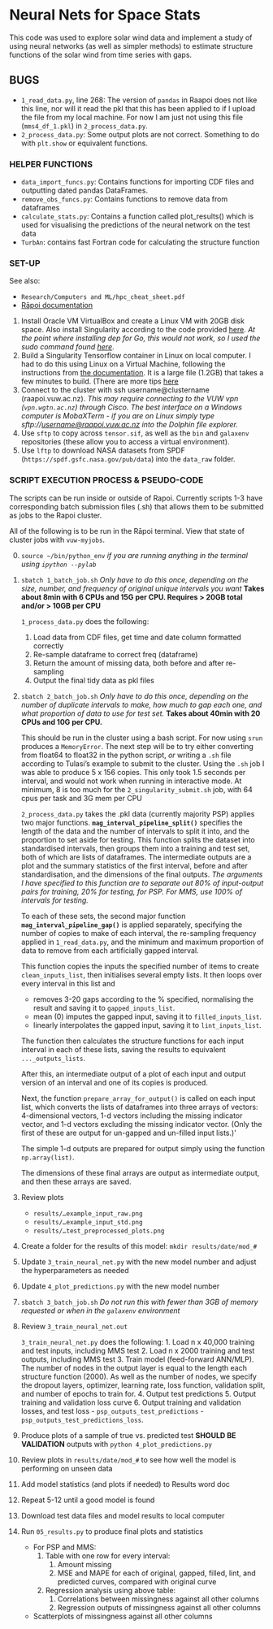 # Neural Nets for Space Stats

This code was used to explore solar wind data and implement a study of using neural networks (as well as simpler methods) to estimate structure functions of the solar wind from time series with gaps.

## BUGS

- `1_read_data.py`, line 268: The version of `pandas` in Raapoi does not like this line, nor will it read the pkl that this has been applied to if I upload the file from my local machine. For now I am just not using this file (`mms4_df_1.pkl`) in `2_process_data.py`.
- `2_process_data.py`: Some output plots are not correct. Something to do with `plt.show` or equivalent functions. 

### HELPER FUNCTIONS

- `data_import_funcs.py`:  Contains functions for importing CDF files and outputting dated pandas DataFrames.
- `remove_obs_funcs.py`: Contains functions to remove data from dataframes
- `calculate_stats.py`: Contains a function called plot_results() which is used for visualising the predictions of the neural network on the test data
- `TurbAn`: contains fast Fortran code for calculating the structure function

### SET-UP
See also: 
- `Research/Computers and ML/hpc_cheat_sheet.pdf`
- [Rāpoi documentation](https://vuw-research-computing.github.io/raapoi-docs/)

1. Install Oracle VM VirtualBox and create a Linux VM with 20GB disk space. Also install Singularity according to the code provided [here](https://sylabs.io/guides/3.0/user-guide/installation.html). _At the point where installing dep for Go, this would not work, so I used the sudo command found [here](https://github.com/golang/dep/cmd/dep)_.
2. Build a Singularity Tensorflow container in Linux on local computer. I had to do this using Linux on a Virtual Machine, following the instructions from [the documentation](https://vuw-research-computing.github.io/raapoi-docs/examples/#singularitytensorflow-example). It is a large file (1.2GB) that takes a few minutes to build. (There are more tips [here](https://clusterdeiguide.readthedocs.io/en/latest/SingularityExamples.html)
3. Connect to the cluster with ssh username@clustername (raapoi.vuw.ac.nz). _This may require connecting to the VUW vpn (`vpn.wgtn.ac.nz`) through Cisco. The best interface on a Windows computer is MobaXTerm - if you are on Linux simply type sftp://username@raapoi.vuw.ac.nz into the Dolphin file explorer._
4. Use `sftp` to copy across `tensor.sif`, as well as the `bin` and `galaxenv` repositories (these allow you to access a virtual environment).
5. Use `lftp` to download NASA datasets from SPDF (`https://spdf.gsfc.nasa.gov/pub/data`) into the `data_raw` folder.

### SCRIPT EXECUTION PROCESS & PSEUDO-CODE

The scripts can be run inside or outside of Rapoi. Currently scripts 1-3 have corresponding batch submission files (.sh) that allows them to be submitted as jobs to the Rapoi cluster.

All of the following is to be run in the Rāpoi terminal.
View that state of cluster jobs with `vuw-myjobs`.

0. `source ~/bin/python_env` *if you are running anything in the terminal using `ipython --pylab`*
1. `sbatch 1_batch_job.sh` *Only have to do this once, depending on the size, number, and frequency of original unique intervals you want* **Takes about 8min with 6 CPUs and 15G per CPU. Requires > 20GB total and/or > 10GB per CPU** 

    `1_process_data.py` does the following:
    1. Load data from CDF files, get time and date column formatted correctly
    2. Re-sample dataframe to correct freq (dataframe)
    3. Return the amount of missing data, both before and after re-sampling
    4. Output the final tidy data as pkl files

2. `sbatch 2_batch_job.sh` *Only have to do this once, depending on the number of duplicate intervals to make, how much to gap each one, and what proportion of data to use for test set.* **Takes about 40min with 20 CPUs and 10G per CPU.**
    
    This should be run in the cluster using a bash script. For now using `srun` produces a `MemoryError`. The next step will be to try either converting from float64 to float32 in the python script, *or* writing a `.sh` file according to Tulasi’s example to submit to the cluster. Using the `.sh` job I was able to produce 5 x 156 copies. This only took 1.5 seconds per interval, and would not work when running in interactive mode. At minimum, 8 is too much for the `2_singularity_submit.sh` job, with 64 cpus per task and 3G mem per CPU

    `2_process_data.py` takes the .pkl data (currently majority PSP) applies two major functions. **`mag_interval_pipeline_split()`** specifies the length of the data and the number of intervals to split it into, and the proportion to set aside for testing. This function splits the dataset into standardised intervals, then groups them into a training and test set, both of which are lists of dataframes. The intermediate outputs are a plot and the summary statistics of the first interval, before and after standardisation, and the dimensions of the final outputs. *The arguments I have specified to this function are to separate out 80% of input-output pairs for training, 20% for testing, for PSP. For MMS, use 100% of intervals for testing.*

    To each of these sets, the second major function **`mag_interval_pipeline_gap()`** is applied separately, specifying the number of copies to make of each interval, the re-sampling frequency applied in `1_read_data.py`, and the minimum and maximum proportion of data to remove from each artificially gapped interval. 

    This function copies the inputs the specified number of items to create `clean_inputs_list`, then initialises several empty lists. It then loops over every interval in this list and
    - removes 3-20 gaps according to the % specified, normalising the result and saving it to `gapped_inputs_list`.
    - mean (0) imputes the gapped input, saving it to `filled_inputs_list`.
    - linearly interpolates the gapped input, saving it to `lint_inputs_list`.

    The function then calculates the structure functions for each input interval in each of these lists, saving the results to equivalent `..._outputs_lists`.

    After this, an intermediate output of a plot of each input and output version of an interval and one of its copies is produced.

    Next, the function `prepare_array_for_output()` is called on each input list, which converts the lists of dataframes into three arrays of vectors: 4-dimensional vectors, 1-d vectors including the missing indicator vector, and 1-d vectors excluding the missing indicator vector. (Only the first of these are output for un-gapped and un-filled input lists.)'

    The simple 1-d outputs are prepared for output simply using the function `np.array(list)`.

    The dimensions of these final arrays are output as intermediate output, and then these arrays are saved.

3. Review plots
    - `results/…example_input_raw.png`
    - `results/…example_input_std.png`
    - `results/…test_preprocessed_plots.png`

4. Create a folder for the results of this model: `mkdir results/date/mod_#`

5. Update `3_train_neural_net.py` with the new model number and adjust the hyperparameters as needed

6. Update `4_plot_predictions.py` with the new model number

7. `sbatch 3_batch_job.sh` *Do not run this with fewer than 3GB of memory requested or when in the `galaxenv` environment*
    
8. Review `3_train_neural_net.out`

    `3_train_neural_net.py` does the following:
        1. Load n x 40,000 training and test inputs, including MMS test
        2. Load n x 2000 training and test outputs, including MMS test
        3. Train model (feed-forward ANN/MLP). The number of nodes in the output layer is equal to the length each structure function (2000). As well as the number of nodes, we specify the dropout layers, optimizer, learning rate, loss function, validation split, and number of epochs to train for.
        4. Output test predictions
        5. Output training and validation loss curve
        6. Output training and validation losses, and test loss
            - `psp_outputs_test_predictions`
            - `psp_outputs_test_predictions_loss`.

4. Produce plots of a sample of true vs. predicted test **SHOULD BE VALIDATION** outputs with `python 4_plot_predictions.py`
5. Review plots in `results/date/mod_#` to see how well the model is performing on unseen data
6. Add model statistics (and plots if needed) to Results word doc
7. Repeat 5-12 until a good model is found
8. Download test data files and model results to local computer
9. Run `05_results.py` to produce final plots and statistics
    - For PSP and MMS:
        1. Table with one row for every interval:
            1. Amount missing
            2. MSE and MAPE for each of original, gapped, filled, lint, and predicted curves, compared with original curve
        2. Regression analysis using above table:
            1. Correlations between missingness against all other columns
            2. Regression outputs of missingness against all other columns
    - Scatterplots of missingness against all other columns
